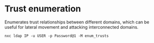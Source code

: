 # Trust enumeration

Enumerates trust relationships between different domains, which can be useful for lateral movement and attacking interconnected domains.

    nxc ldap IP -u USER -p Password@1 -M enum_trusts
